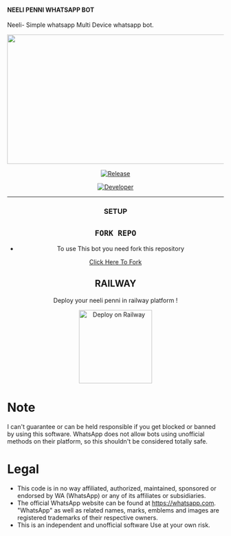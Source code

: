 #### NEELI PENNI WHATSAPP BOT
Neeli- Simple whatsapp Multi Device whatsapp bot.
<div align="center">
  <img border-radius: 30px src="https://i.imgur.com/MBILuts.jpeg" width="1000" height="300"/>
<p align="center">
  <a href="https://github.com/Kiranxer"><img title="Release" src="https://img.shields.io/badge/Release-Testing%20Stage-cyan.svg?style=for-the-badge&logo=appveyor" /></a>
</p>

<p align="center">
  <a href="https://github.com/Kiranxer"><img title="Developer" src="https://img.shields.io/badge/Author-Kiran%20Ser-blue.svg?style=for-the-badge&logo=github" /></a>
<br />

***

### SETUP

## `FORK REPO`

- To use This bot you need fork this repository<br>

[Click Here To Fork](https://github.com/Kiranxer/Neeli-penni/fork)

## RAILWAY
Deploy your neeli penni in railway platform !
<p align="center">
<a href="https://railway.app/template/CBqNer?referralCode=44iLUn"><img src="https://railway.app/button.svg" alt="Deploy on Railway" width="170px"></a>
</p>



<div align="left">

# Note

I can't guarantee or can be held responsible if you get blocked or banned by using this software. WhatsApp does not allow bots using unofficial methods on their platform, so this shouldn't be considered totally safe. 

# Legal

-   This code is in no way affiliated, authorized, maintained, sponsored or endorsed by WA (WhatsApp) or any of its affiliates or subsidiaries.
-   The official WhatsApp website can be found at https://whatsapp.com. "WhatsApp" as well as related names, marks, emblems and images are registered trademarks of their respective owners.
-   This is an independent and unofficial software Use at your own risk.
